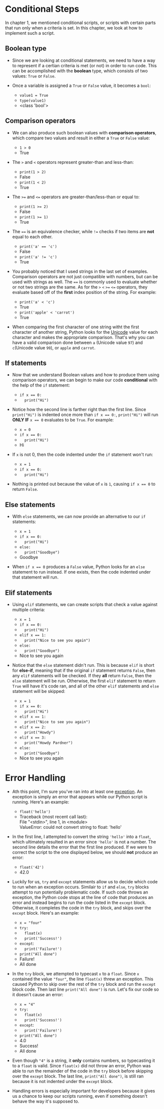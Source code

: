 # Conditional Steps

In chapter 1, we mentioned conditional scripts, or scripts with certain parts that run only when a criteria is set. In this chapter, we look at how to implement such a script.

## Boolean type

- Since we are looking at conditional statements, we need to have a way to represent if a certian criteria is met (or not) in order to run code. This can be accomplished with the **boolean** type, which consists of two values: `True` or `False`.

- Once a variable is assigned a `True` or `False` value, it becomes a `bool`:

  - `value1 = True`
  - `type(value1)`
  - <class 'bool'>

## Comparison operators

- We can also produce such boolean values with **comparison operators**, which compare two values and result in either a `True` or `False` value:

  - `1 > 0`
  - True

- The `>` and `<` operators represent greater-than and less-than:

  - `print(1 > 2)`
  - False
  - `print(1 < 2)`
  - True

- The `>=` and `<=` operators are greater-than/less-than or equal to:

  - `print(1 >= 2)`
  - False
  - `print(1 >= 1)`
  - True

- The `==` is an equivalence checker, while `!=` checks if two items are **not** equal to each other.

  - `print('a' == 'c')`
  - False
  - `print('a' != 'c')`
  - True

- You probably noticed that I used strings in the last set of examples. Comparison operators are not just compatible with numbers, but can be used with strings as well. The `==` is commonly used to evaluate whether or not two strings are the same. As for the `>` `<` `>=` `<=` operators, they evaluate based off of the **first** index position of the string. For example:

  - `print('a' < 'c')`
  - True
  - `print('apple' < 'carrot')`
  - True

- When comparing the first character of one string witht the first character of another string, Python looks for the [Unicode](https://unicodelookup.com/#latin/1) value for each character and makes the appropriate comparison. That's why you can have a valid comparison done between `a` (Unicode value `97`) and `c`(Unicode value `99`), or `apple` and `carrot`.

## If statements

- Now that we understand Boolean values and how to produce them using comparison operators, we can begin to make our code **conditional** with the help of the `if` statement:

  - `if x == 0:`
  - &nbsp;&nbsp;&nbsp;&nbsp;`print("Hi")`

- Notice how the second line is farther right than the first line. Since `print("Hi")` is indented once more than `if x == 0:`, `print("Hi")` will run **ONLY IF** `x == 0` evaluates to be `True`. For example:

  - `x = 0`
  - `if x == 0:`
  - &nbsp;&nbsp;&nbsp;&nbsp;`print("Hi")`
  - Hi

- If `x` is not 0, then the code indented under the `if` statement won't run:

  - `x = 1`
  - `if x == 0:`
  - &nbsp;&nbsp;&nbsp;&nbsp;`print("Hi")`

- Nothing is printed out because the value of `x` is `1`, causing `if x == 0` to return `False`.

## Else statements

- With `else` statements, we can now provide an alternative to our `if` statements:

  - `x = 1`
  - `if x == 0:`
  - &nbsp;&nbsp;&nbsp;&nbsp;`print("Hi")`
  - `else:`
  - &nbsp;&nbsp;&nbsp;&nbsp;`print("Goodbye")`
  - Goodbye

- When `if x == 0` produces a `False` value, Python looks for an `else` statement to run instead. If one exists, then the code indented under that statement will run.

## Elif statements

- Using `elif` statements, we can create scripts that check a value against multiple criteria:

  - `x = 1`
  - `if x == 0:`
  - &nbsp;&nbsp;&nbsp;&nbsp;`print("Hi")`
  - `elif x == 1:`
  - &nbsp;&nbsp;&nbsp;&nbsp;`print("Nice to see you again")`
  - `else:`
  - &nbsp;&nbsp;&nbsp;&nbsp;`print("Goodbye")`
  - Nice to see you again

- Notice that the `else` statement didn't run. This is because `elif` is short for **else-if**, meaning that if the original `if` statement returns `False`, then any `elif` statements will be checked. If they **all** return `False`, then the `else` statement will be run. Otherwise, the first `elif` statement to return `True` will have it's code ran, and all of the other `elif` statements and `else` statement will be skipped:

  - `x = 1`
  - `if x == 0:`
  - &nbsp;&nbsp;&nbsp;&nbsp;`print("Hi")`
  - `elif x == 1:`
  - &nbsp;&nbsp;&nbsp;&nbsp;`print("Nice to see you again")`
  - `elif x == 2:`
  - &nbsp;&nbsp;&nbsp;&nbsp;`print("Howdy")`
  - `elif x == 3:`
  - &nbsp;&nbsp;&nbsp;&nbsp;`print("Howdy Pardner")`
  - `else:`
  - &nbsp;&nbsp;&nbsp;&nbsp;`print("Goodbye")`
  - Nice to see you again

# Error Handling

- Ath this point, I'm sure you've ran into at least one [exception](https://docs.python.org/3/tutorial/errors.html#exceptions). An exception is simply an error that appears while our Python script is running. Here's an example:

  - `float('hello')`
  - Traceback (most recent call last):<br>File "\<stdin>", line 1, in \<module><br>ValueError: could not convert string to float: 'hello'

- In the first line, I attempted to convert the string `'hello'` into a `float`, which ultimately resulted in an error since `'hello'` is not a number. The second line details the error that the first line produced. If we were to correct the script to the one displayed below, we should **not** produce an error:

  - `float('42')`
  - 42.0

- Luckily for us, `try` and `except` statements allow us to decide which code to run when an exception occurs. Similair to `if` and `else`, `try` blocks attempt to run potentially problematic code. If such code throws an exception, the Python code stops at the line of code that produces an error and instead begins to run the code listed in the `except` block. Otherwise, it completes the code in the `try` block, and skips over the `except` block. Here's an example:

  - `x = "four"`
  - `try:`
  - &nbsp;&nbsp;&nbsp;&nbsp;`float(x)`
  - &nbsp;&nbsp;&nbsp;&nbsp;`print('Success!')`
  - `except`:
  - &nbsp;&nbsp;&nbsp;&nbsp;`print('Failure!')`
  - `print("All done")`
  - Failure!
  - All done

- In the `try` block, we attempted to typecast `x` to a `float`. Since `x` contained the value `"four"`, the line `float(x)` threw an exception. This caused Python to skip over the rest of the `try` block and run the `except` block code. Then last line `print("All done")` is run. Let's fix our code so it doesn't cause an error:

  - `x = "4"`
  - `try:`
  - &nbsp;&nbsp;&nbsp;&nbsp;`float(x)`
  - &nbsp;&nbsp;&nbsp;&nbsp;`print('Success!')`
  - `except`:
  - &nbsp;&nbsp;&nbsp;&nbsp;`print('Failure!')`
  - `print("All done")`
  - 4.0
  - Success!
  - All done

- Even though `"4"` is a string, it **only** contains numbers, so typecasting it to a `float` is valid. Since `float(x)` did not throw an error, Python was able to run the remainder of the code in the `try` block before skipping over the `except` block. The last line, `print("All done")`, is still ran because it is not indented under the `except` block.

- Handling errors is especially important for developers because it gives us a chance to keep our scripts running, even if something doesn't behave the way it's supposed to.
